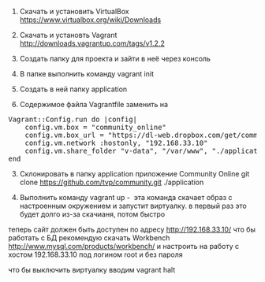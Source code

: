 1. Скачать и установить VirtualBox
https://www.virtualbox.org/wiki/Downloads

2. Скачать и установть Vagrant
http://downloads.vagrantup.com/tags/v1.2.2

3. Создать папку для проекта и зайти в неё через консоль

4. В папке выполнить команду vagrant init

5. Создать в ней папку application

6. Содержимое файла Vagrantfile заменить на
<pre>
Vagrant::Config.run do |config|
	config.vm.box = "community_online"
	config.vm.box_url = "https://dl-web.dropbox.com/get/community_online"
	config.vm.network :hostonly, "192.168.33.10"
	config.vm.share_folder "v-data", "/var/www", "./application"
end 
</pre>
3. Склонировать в папку application приложение Community Online
git clone https://github.com/tvp/community.git ./application

4. Выполнить команду
vagrant up -  эта команда скачает образ с настроенным окружением и запустит виртуалку. в первый раз это будет долго из-за скачианя, потом быстро

теперь сайт должен быть доступен по адресу http://192.168.33.10/
что бы работать с БД рекомендую скачать Workbench http://www.mysql.com/products/workbench/
и настроить на работу с хостом 192.168.33.10 под логином root и без пароля

что бы выключить виртуалку вводим vagrant halt